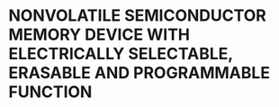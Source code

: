 # NONVOLATILE SEMICONDUCTOR MEMORY DEVICE WITH ELECTRICALLY SELECTABLE, ERASABLE AND PROGRAMMABLE FUNCTION